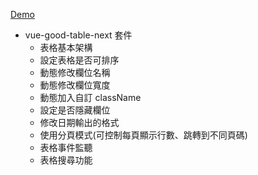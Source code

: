 <a href="https://mizuyang.github.io/vue-good-table-next/#/" target="_blank">Demo</a>

- vue-good-table-next 套件
  - 表格基本架構
  - 設定表格是否可排序
  - 動態修改欄位名稱
  - 動態修改欄位寬度
  - 動態加入自訂 className
  - 設定是否隱藏欄位
  - 修改日期輸出的格式
  - 使用分頁模式(可控制每頁顯示行數、跳轉到不同頁碼)
  - 表格事件監聽
  - 表格搜尋功能
